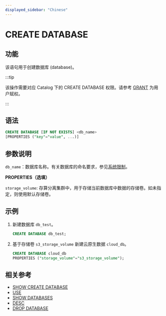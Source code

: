 ```yaml
---
displayed_sidebar: "Chinese"
---
```


# CREATE DATABASE

## 功能

该语句用于创建数据库 (database)。

:::tip

该操作需要对应 Catalog 下的 CREATE DATABASE 权限。请参考 [GRANT](../account-management/GRANT.md) 为用户赋权。

:::

## 语法

```sql
CREATE DATABASE [IF NOT EXISTS] <db_name>
[PROPERTIES ("key"="value", ...)]
```

## 参数说明

`db_name`：数据库名称。有关数据库的命名要求，参见[系统限制](../../../reference/System_limit.md)。

**PROPERTIES（选填）**

`storage_volume`: 存算分离集群中，用于存储当前数据库中数据的存储卷。如未指定，则使用默认存储卷。

## 示例

1. 新建数据库 `db_test`。

   ```sql
   CREATE DATABASE db_test;
   ```

2. 基于存储卷 `s3_storage_volume` 新建云原生数据 `cloud_db`。

   ```sql
   CREATE DATABASE cloud_db
   PROPERTIES ("storage_volume"="s3_storage_volume");
   ```

## 相关参考

- [SHOW CREATE DATABASE](../data-manipulation/SHOW_CREATE_DATABASE.md)
- [USE](../data-definition/USE.md)
- [SHOW DATABASES](../data-manipulation/SHOW_DATABASES.md)
- [DESC](../Utility/DESCRIBE.md)
- [DROP DATABASE](../data-definition/DROP_DATABASE.md)
